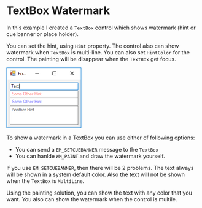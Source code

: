 # TextBox Watermark

In this example I created a `TextBox` control which shows watermark (hint or cue banner or place holder). 

You can set the hint, using `Hint` property. The control also can show watermark when `TextBox` is multi-line. You can also set `HintColor` for the control.
The painting will be disappear when the `TextBox` get focus.

![watermark](watermark.png)

To show a watermark in a TextBox you can use either of following options:

- You can send a `EM_SETCUEBANNER` message to the `TextBox`
- You can hanlde `WM_PAINT` and draw the watermark yourself.

If you use `EM_SETCUEBANNER`, then there will be 2 problems. The text always will be shown in a system default color. Also the text will not be shown when the `TextBox` is `MultiLine`.

Using the painting solution, you can show the text with any color that you want. You also can show the watermark when the control is multile. 

